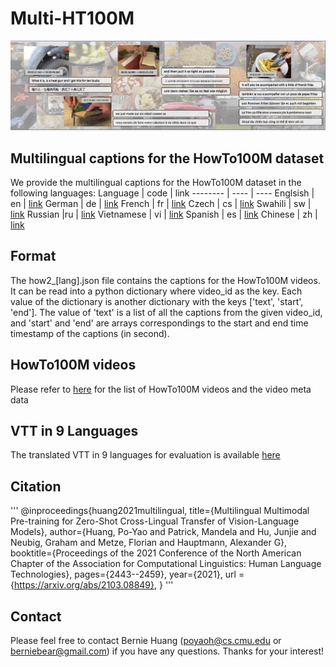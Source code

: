 # Multi-HT100M


![Multi-HT100M](resource/dataset_vis_.jpg)

## Multilingual captions for the HowTo100M dataset

We provide the multilingual captions for the HowTo100M dataset in the following languages:
Language | code | link
-------- | ---- | ----
Englsish | en | [link](https://drive.google.com/file/d/18laatk-auBtb_2mdgsidU1Jb7FiBY0oT/view?usp=sharing)
German | de | [link](https://drive.google.com/file/d/1SsK39rx9HoD3hf8gcxH91NPekDvHrBDy/view?usp=sharing)
French | fr | [link](https://drive.google.com/file/d/1z_of1BMSL6_XvhYa8hK6VPdMf4c2QxZb/view?usp=sharing)
Czech | cs | [link](https://drive.google.com/file/d/1ur275nrwgfnV-yT5qOCuHsLWfGu--HUU/view?usp=sharing)
Swahili | sw | [link](https://drive.google.com/file/d/1ECWbgifgtIWveNmsaou8ux5Ybkln8ObG/view?usp=sharing)
Russian |ru | [link](https://drive.google.com/file/d/1JAC820K8dK-_25N1EXMTZMBCs0Ms_DpB/view?usp=sharing)
Vietnamese | vi | [link](https://drive.google.com/file/d/1Bx00cWiyf-ZS_Gcnn0BSHz87P5lzLU21/view?usp=sharing)
Spanish | es | [link](https://drive.google.com/file/d/1-9mUTpkMovXNo5eoQM4wMNH2yQlaGlAD/view?usp=sharing)
Chinese | zh | [link](https://drive.google.com/file/d/1k9pO_qRC945TempvWfL6IM0IDYdeMbdZ/view?usp=sharing)

## Format
The how2_[lang].json file contains the captions for the HowTo100M videos. It can be read into a python dictionary where video_id as the key. Each value of the dictionary is another dictionary with the keys ['text', 'start', 'end']. The value of 'text' is a list of all the captions from the given video_id, and 'start' and 'end' are arrays correspondings to the start and end time timestamp of the captions (in second).

## HowTo100M videos
Please refer to [here](https://github.com/antoine77340/howto100m) for the list of HowTo100M videos and the video meta data 

## VTT in 9 Languages
The translated VTT in 9 languages for evaluation is available [here](https://drive.google.com/file/d/1RcFY8VHlJ6lrEqaCckn2umJeMweHFMmT/view?usp=sharing)

## Citation
'''
@inproceedings{huang2021multilingual,
  title={Multilingual Multimodal Pre-training for Zero-Shot Cross-Lingual Transfer of Vision-Language Models},
  author={Huang, Po-Yao and Patrick, Mandela and Hu, Junjie and Neubig, Graham and Metze, Florian and Hauptmann, Alexander G},
  booktitle={Proceedings of the 2021 Conference of the North American Chapter of the Association for Computational Linguistics: Human Language Technologies},
  pages={2443--2459},
  year={2021},
  url = {https://arxiv.org/abs/2103.08849},
}
'''

## Contact 
Please feel free to contact Bernie Huang (poyaoh@cs.cmu.edu or berniebear@gmail.com) if you have any questions. Thanks for your interest!
